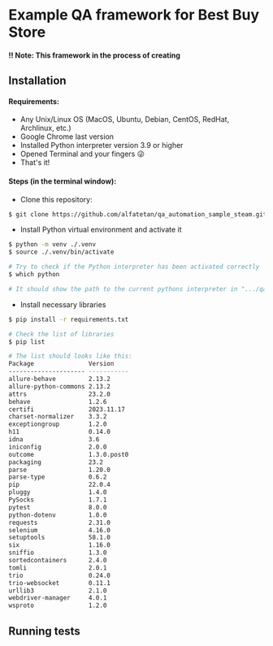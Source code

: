 # Example QA framework for Best Buy Store

#### :bangbang: Note: This framework in the process of creating

## Installation

#### Requirements:

- Any Unix/Linux OS (MacOS, Ubuntu, Debian, CentOS, RedHat, Archlinux, etc.)
- Google Chrome last version
- Installed Python interpreter version 3.9 or higher
- Opened Terminal and your fingers :stuck_out_tongue_winking_eye:
- That's it!

#### Steps (in the terminal window):

- Clone this repository:

```bash
$ git clone https://github.com/alfatetan/qa_automation_sample_steam.git && cd qa_automation_sample_steam
```

- Install Python virtual environment and activate it

```bash
$ python -m venv ./.venv
$ source ./.venv/bin/activate

# Try to check if the Python interpreter has been activated correctly
$ which python

# It should show the path to the current pythons interpreter in ".../qa_automation_sample_steam/.venv/bin/python"
```

- Install necessary libraries

```bash
$ pip install -r requirements.txt

# Check the list of libraries
$ pip list

# The list should looks like this:
Package               Version
--------------------- -----------
allure-behave         2.13.2
allure-python-commons 2.13.2
attrs                 23.2.0
behave                1.2.6
certifi               2023.11.17
charset-normalizer    3.3.2
exceptiongroup        1.2.0
h11                   0.14.0
idna                  3.6
iniconfig             2.0.0
outcome               1.3.0.post0
packaging             23.2
parse                 1.20.0
parse-type            0.6.2
pip                   22.0.4
pluggy                1.4.0
PySocks               1.7.1
pytest                8.0.0
python-dotenv         1.0.0
requests              2.31.0
selenium              4.16.0
setuptools            58.1.0
six                   1.16.0
sniffio               1.3.0
sortedcontainers      2.4.0
tomli                 2.0.1
trio                  0.24.0
trio-websocket        0.11.1
urllib3               2.1.0
webdriver-manager     4.0.1
wsproto               1.2.0
```

## Running tests

<!-- TODO: *** Here I'll write how the tests should be run -->